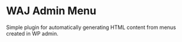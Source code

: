 WAJ Admin Menu
=========================

Simple plugin for automatically generating HTML content from menus created in WP admin.
